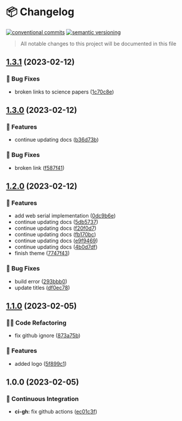 # 📦 Changelog 
[![conventional commits](https://img.shields.io/badge/conventional%20commits-1.0.0-yellow.svg)](https://conventionalcommits.org)
[![semantic versioning](https://img.shields.io/badge/semantic%20versioning-2.0.0-green.svg)](https://semver.org)
> All notable changes to this project will be documented in this file

## [1.3.1](https://github.com/ZanzyTHEbar/ESP32GreenHouseTowerDIY-Docs/compare/v1.3.0...v1.3.1) (2023-02-12)


### 🐛 Bug Fixes

* broken links to science papers ([1c70c8e](https://github.com/ZanzyTHEbar/ESP32GreenHouseTowerDIY-Docs/commit/1c70c8e4a5689289fe404fba6d349daf10f24a94))

## [1.3.0](https://github.com/ZanzyTHEbar/ESP32GreenHouseTowerDIY-Docs/compare/v1.2.0...v1.3.0) (2023-02-12)


### 🍕 Features

* continue updating docs ([b36d73b](https://github.com/ZanzyTHEbar/ESP32GreenHouseTowerDIY-Docs/commit/b36d73bbf1ecc4cb3a255fac4a3dbb3bf3d3cc86))


### 🐛 Bug Fixes

* broken link ([f587f41](https://github.com/ZanzyTHEbar/ESP32GreenHouseTowerDIY-Docs/commit/f587f4116567e06ca8b2b923ba0e47bc68c83ef5))

## [1.2.0](https://github.com/ZanzyTHEbar/ESP32GreenHouseTowerDIY-Docs/compare/v1.1.0...v1.2.0) (2023-02-12)


### 🍕 Features

* add web serial implementation ([0dc9b6e](https://github.com/ZanzyTHEbar/ESP32GreenHouseTowerDIY-Docs/commit/0dc9b6ef873d53f0c80b80f162943ca78e169d00))
* continue updating docs ([5db5737](https://github.com/ZanzyTHEbar/ESP32GreenHouseTowerDIY-Docs/commit/5db573750dd23ace179f4de0ca7dd230af6c1a13))
* continue updating docs ([f20f0d7](https://github.com/ZanzyTHEbar/ESP32GreenHouseTowerDIY-Docs/commit/f20f0d7f8bd91fde0f51ee503479afe555c09680))
* continue updating docs ([fb170bc](https://github.com/ZanzyTHEbar/ESP32GreenHouseTowerDIY-Docs/commit/fb170bc6ca27504a22baa2826d96c5da4b8e4bd6))
* continue updating docs ([e9f9469](https://github.com/ZanzyTHEbar/ESP32GreenHouseTowerDIY-Docs/commit/e9f9469a55de27160ca6537d6dbf7deadcbe208a))
* continue updating docs ([4b0d7df](https://github.com/ZanzyTHEbar/ESP32GreenHouseTowerDIY-Docs/commit/4b0d7df4e088b4f325bcfe58040b941c5574eb05))
* finish theme ([7747f43](https://github.com/ZanzyTHEbar/ESP32GreenHouseTowerDIY-Docs/commit/7747f43f8e40289654d808d8768602091663f411))


### 🐛 Bug Fixes

* build error ([293bbb0](https://github.com/ZanzyTHEbar/ESP32GreenHouseTowerDIY-Docs/commit/293bbb081723679d7d1899ef48f5ca27d06b111a))
* update titles ([df0ec78](https://github.com/ZanzyTHEbar/ESP32GreenHouseTowerDIY-Docs/commit/df0ec78e07e680ac7eba913d7116eeba742998cf))

## [1.1.0](https://github.com/ZanzyTHEbar/ESP32GreenHouseTowerDIY-Docs/compare/v1.0.0...v1.1.0) (2023-02-05)


### 🧑‍💻 Code Refactoring

* fix github ignore ([873a75b](https://github.com/ZanzyTHEbar/ESP32GreenHouseTowerDIY-Docs/commit/873a75bdffc26302612f19eacc25801a7c0caa6e))


### 🍕 Features

* added logo ([5f899c1](https://github.com/ZanzyTHEbar/ESP32GreenHouseTowerDIY-Docs/commit/5f899c141f00b30050dacaf3772b10c65d039783))

## 1.0.0 (2023-02-05)


### 🔁 Continuous Integration

* **ci-gh:** fix github actions ([ec01c3f](https://github.com/ZanzyTHEbar/ESP32GreenHouseTowerDIY-Docs/commit/ec01c3f0fbad2577211cf5c50e00ca64965e1d97))
